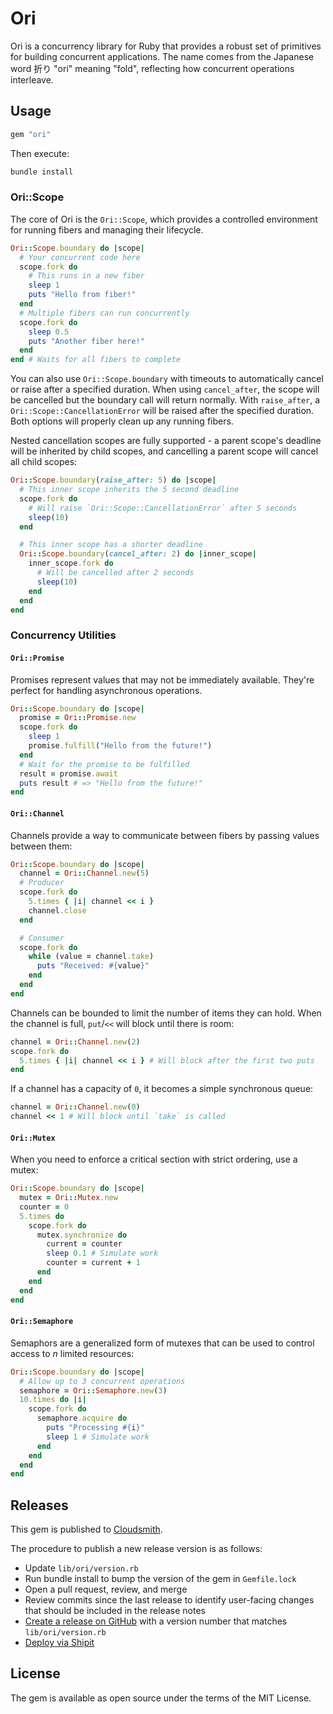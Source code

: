 # Ori

Ori is a concurrency library for Ruby that provides a robust set of primitives for building concurrent applications. The name comes from the Japanese word 折り "ori" meaning "fold", reflecting how concurrent operations interleave.

## Usage

```ruby
gem "ori"
```

Then execute:

```sh
bundle install
```

### Ori::Scope

The core of Ori is the `Ori::Scope`, which provides a controlled environment for running fibers and managing their lifecycle.

```ruby
Ori::Scope.boundary do |scope|
  # Your concurrent code here
  scope.fork do
    # This runs in a new fiber
    sleep 1
    puts "Hello from fiber!"
  end
  # Multiple fibers can run concurrently
  scope.fork do
    sleep 0.5
    puts "Another fiber here!"
  end
end # Waits for all fibers to complete
```

You can also use `Ori::Scope.boundary` with timeouts to automatically cancel or raise after a specified duration. When using `cancel_after`, the scope will be cancelled but the boundary call will return normally. With `raise_after`, a `Ori::Scope::CancellationError` will be raised after the specified duration. Both options will properly clean up any running fibers.

Nested cancellation scopes are fully supported - a parent scope's deadline will be inherited by child scopes, and cancelling a parent scope will cancel all child scopes:

```ruby
Ori::Scope.boundary(raise_after: 5) do |scope|
  # This inner scope inherits the 5 second deadline
  scope.fork do
    # Will raise `Ori::Scope::CancellationError` after 5 seconds
    sleep(10)
  end

  # This inner scope has a shorter deadline
  Ori::Scope.boundary(cancel_after: 2) do |inner_scope|
    inner_scope.fork do
      # Will be cancelled after 2 seconds
      sleep(10)
    end
  end
end
```

### Concurrency Utilities

#### `Ori::Promise`

Promises represent values that may not be immediately available. They're perfect for handling asynchronous operations.

```ruby
Ori::Scope.boundary do |scope|
  promise = Ori::Promise.new
  scope.fork do
    sleep 1
    promise.fulfill("Hello from the future!")
  end
  # Wait for the promise to be fulfilled
  result = promise.await
  puts result # => "Hello from the future!"
end
```

#### `Ori::Channel`

Channels provide a way to communicate between fibers by passing values between them:

```ruby
Ori::Scope.boundary do |scope|
  channel = Ori::Channel.new(5)
  # Producer
  scope.fork do
    5.times { |i| channel << i }
    channel.close
  end

  # Consumer
  scope.fork do
    while (value = channel.take)
      puts "Received: #{value}"
    end
  end
end
```

Channels can be bounded to limit the number of items they can hold. When the channel is full, `put`/`<<` will block until there is room:

```ruby
channel = Ori::Channel.new(2)
scope.fork do
  5.times { |i| channel << i } # Will block after the first two puts
end
```

If a channel has a capacity of `0`, it becomes a simple synchronous queue:

```ruby
channel = Ori::Channel.new(0)
channel << 1 # Will block until `take` is called
```

#### `Ori::Mutex`

When you need to enforce a critical section with strict ordering, use a mutex:

```ruby
Ori::Scope.boundary do |scope|
  mutex = Ori::Mutex.new
  counter = 0
  5.times do
    scope.fork do
      mutex.synchronize do
        current = counter
        sleep 0.1 # Simulate work
        counter = current + 1
      end
    end
  end
end
```

#### `Ori::Semaphore`

Semaphors are a generalized form of mutexes that can be used to control access to _n_ limited resources:

```ruby
Ori::Scope.boundary do |scope|
  # Allow up to 3 concurrent operations
  semaphore = Ori::Semaphore.new(3)
  10.times do |i|
    scope.fork do
      semaphore.acquire do
        puts "Processing #{i}"
        sleep 1 # Simulate work
      end
    end
  end
end
```

## Releases

This gem is published to [Cloudsmith](https://cloudsmith.io/~shopify/repos/gems/packages).

The procedure to publish a new release version is as follows:

* Update `lib/ori/version.rb`
* Run bundle install to bump the version of the gem in `Gemfile.lock`
* Open a pull request, review, and merge
* Review commits since the last release to identify user-facing changes that should be included in the release notes
* [Create a release on GitHub](https://github.com/Shopify/ori/releases/new) with a version number that matches `lib/ori/version.rb`
* [Deploy via Shipit](https://shipit.shopify.io/shopify/ori/cloudsmith)

## License

The gem is available as open source under the terms of the MIT License.
